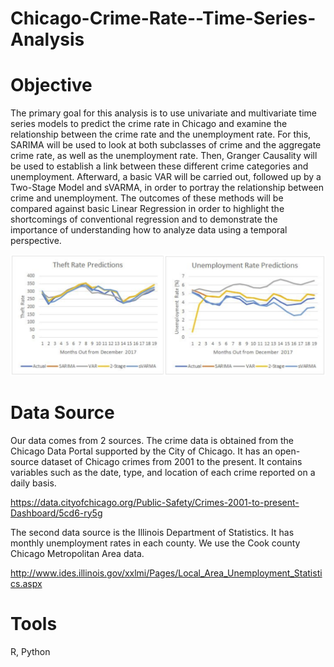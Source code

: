 # Chicago-Crime-Rate--Time-Series-Analysis
# Objective
The primary goal for this analysis is to use univariate and multivariate time series models to predict the crime rate in Chicago and examine the relationship between the crime rate and the unemployment rate. For this, SARIMA will be used to look at both subclasses of crime and the aggregate crime rate, as well as the unemployment rate. Then, Granger Causality will be used to establish a link between these different crime categories and unemployment. Afterward, a basic VAR will be carried out, followed up by a Two-Stage Model and sVARMA, in order to portray the relationship between crime and unemployment. The outcomes of these methods will be compared against basic Linear Regression in order to highlight the shortcomings of conventional regression and to demonstrate the importance of understanding how to analyze data using a temporal perspective.

![](Graphs/UnemploymentPrediction.png)

# Data Source
Our data comes from 2 sources. The crime data is obtained from the Chicago Data Portal supported by the City of Chicago. It has an open-source dataset of Chicago crimes from 2001 to the present. It contains variables such as the date, type, and location of each crime reported on a daily basis.

https://data.cityofchicago.org/Public-Safety/Crimes-2001-to-present-Dashboard/5cd6-ry5g

The second data source is the Illinois Department of Statistics. It has monthly unemployment rates in each county. We use the Cook county Chicago Metropolitan Area data.

http://www.ides.illinois.gov/xxlmi/Pages/Local_Area_Unemployment_Statistics.aspx

# Tools
R, Python
